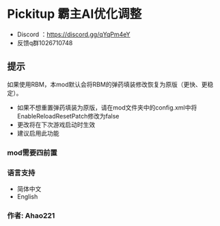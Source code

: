 # Pickitup 霸主AI优化调整

- Discord ：https://discord.gg/qYqPm4eY
- 反馈q群1026710748

## 提示
如果使用RBM，本mod默认会将RBM的弹药填装修改恢复为原版（更快、更稳定）。
- 如果不想重置弹药填装为原版，请在mod文件夹中的config.xml中将EnableReloadResetPatch修改为false
- 更改将在下次游戏启动时生效
- 建议启用此功能

### mod需要四前置
### 语言支持
- 简体中文
- English


### 作者: Ahao221